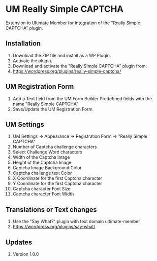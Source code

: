 # UM Really Simple CAPTCHA
Extension to Ultimate Member for integration of the "Really Simple CAPTCHA" plugin.

## Installation
1. Download the ZIP file and install as a WP Plugin.
2. Activate the plugin.
3. Download and activate the "Really Simple CAPTCHA" plugin from:
4. https://wordpress.org/plugins/really-simple-captcha/

## UM Registration Form
1. Add a Text field from the UM Form Builder Predefined fields with the name "Really Simple CAPTCHA"
2. Save/Update the UM Registration Form.

## UM Settings
1. UM Settings -> Appearance -> Registration Form -> "Really Simple CAPTCHA"
2. Number of Captcha challenge characters
3. Select Challenge Word characters
4. Width of the Captcha Image
5. Height of the Captcha Image
6. Captcha Image Background Color
7. Captcha challenge text Color
8. X Coordinate for the first Captcha character
9. Y Coordinate for the first Captcha character
10. Captcha character Font Size
11. Captcha character Font Width

## Translations or Text changes
1. Use the "Say What?" plugin with text domain ultimate-member
2. https://wordpress.org/plugins/say-what/

## Updates
1. Version 1.0.0
